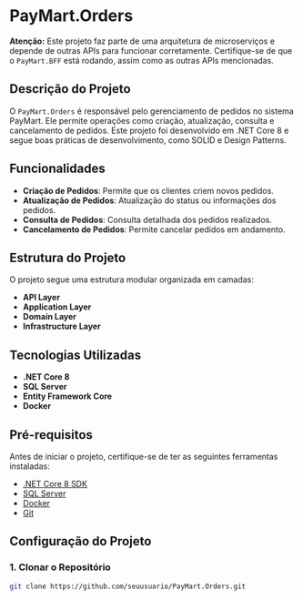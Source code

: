 # PayMart.Orders

**Atenção:** Este projeto faz parte de uma arquitetura de microserviços e depende de outras APIs para funcionar corretamente. Certifique-se de que o `PayMart.BFF` está rodando, assim como as outras APIs mencionadas.

## Descrição do Projeto

O `PayMart.Orders` é responsável pelo gerenciamento de pedidos no sistema PayMart. Ele permite operações como criação, atualização, consulta e cancelamento de pedidos. Este projeto foi desenvolvido em .NET Core 8 e segue boas práticas de desenvolvimento, como SOLID e Design Patterns.

## Funcionalidades

- **Criação de Pedidos**: Permite que os clientes criem novos pedidos.
- **Atualização de Pedidos**: Atualização do status ou informações dos pedidos.
- **Consulta de Pedidos**: Consulta detalhada dos pedidos realizados.
- **Cancelamento de Pedidos**: Permite cancelar pedidos em andamento.

## Estrutura do Projeto

O projeto segue uma estrutura modular organizada em camadas:

- **API Layer**
- **Application Layer**
- **Domain Layer**
- **Infrastructure Layer**

## Tecnologias Utilizadas

- **.NET Core 8**
- **SQL Server**
- **Entity Framework Core**
- **Docker**

## Pré-requisitos

Antes de iniciar o projeto, certifique-se de ter as seguintes ferramentas instaladas:

- [.NET Core 8 SDK](https://dotnet.microsoft.com/download/dotnet/8.0)
- [SQL Server](https://www.microsoft.com/pt-br/sql-server/sql-server-downloads)
- [Docker](https://www.docker.com/)
- [Git](https://git-scm.com/)

## Configuração do Projeto

### 1. Clonar o Repositório

```bash
git clone https://github.com/seuusuario/PayMart.Orders.git
